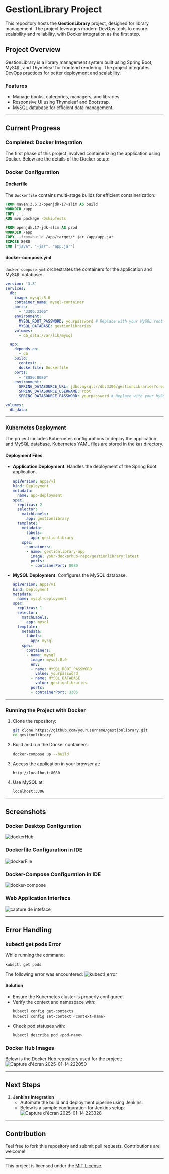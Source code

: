 # GestionLibrary Project

This repository hosts the **GestionLibrary** project, designed for library management. The project leverages modern DevOps tools to ensure scalability and reliability, with Docker integration as the first step.

## Project Overview

GestionLibrary is a library management system built using Spring Boot, MySQL, and Thymeleaf for frontend rendering. The project integrates DevOps practices for better deployment and scalability.

### Features
- Manage books, categories, managers, and libraries.
- Responsive UI using Thymeleaf and Bootstrap.
- MySQL database for efficient data management.

---

## Current Progress

### Completed: Docker Integration

The first phase of this project involved containerizing the application using Docker. Below are the details of the Docker setup:

### Docker Configuration

#### Dockerfile
The `Dockerfile` contains multi-stage builds for efficient containerization:

```Dockerfile
FROM maven:3.6.3-openjdk-17-slim AS build
WORKDIR /app
COPY . .
RUN mvn package -DskipTests

FROM openjdk:17-jdk-slim AS prod
WORKDIR /app
COPY --from=build /app/target/*.jar /app/app.jar
EXPOSE 8080
CMD ["java", "-jar", "app.jar"]
```

#### docker-compose.yml
`docker-compose.yml` orchestrates the containers for the application and MySQL database:

```yaml
version: '3.8'
services:
  db:
    image: mysql:8.0
    container_name: mysql-container
    ports:
      - "3306:3306"
    environment:
      MYSQL_ROOT_PASSWORD: yourpassword # Replace with your MySQL root password
      MYSQL_DATABASE: gestionlibraries
    volumes:
      - db_data:/var/lib/mysql

  app:
    depends_on:
      - db
    build:
      context: .
      dockerfile: Dockerfile
    ports:
      - "8080:8080"
    environment:
      SPRING_DATASOURCE_URL: jdbc:mysql://db:3306/gestionLibraries?createDatabaseIfNotExist=true&useSSL=false&serverTimezone=UTC&allowPublicKeyRetrieval=true
      SPRING_DATASOURCE_USERNAME: root
      SPRING_DATASOURCE_PASSWORD: yourpassword # Replace with your MySQL root password

volumes:
  db_data:
```

---

### Kubernetes Deployment

The project includes Kubernetes configurations to deploy the application and MySQL database. Kubernetes YAML files are stored in the `k8s` directory.

#### Deployment Files

- **Application Deployment**: Handles the deployment of the Spring Boot application.
  ```yaml
  apiVersion: apps/v1
  kind: Deployment
  metadata:
    name: app-deployment
  spec:
    replicas: 2
    selector:
      matchLabels:
        app: gestionlibrary
    template:
      metadata:
        labels:
          app: gestionlibrary
      spec:
        containers:
        - name: gestionlibrary-app
          image: your-dockerhub-repo/gestionlibrary:latest
          ports:
          - containerPort: 8080
  ```

- **MySQL Deployment**: Configures the MySQL database.
  ```yaml
  apiVersion: apps/v1
  kind: Deployment
  metadata:
    name: mysql-deployment
  spec:
    replicas: 1
    selector:
      matchLabels:
        app: mysql
    template:
      metadata:
        labels:
          app: mysql
      spec:
        containers:
        - name: mysql
          image: mysql:8.0
          env:
          - name: MYSQL_ROOT_PASSWORD
            value: yourpassword
          - name: MYSQL_DATABASE
            value: gestionlibraries
          ports:
          - containerPort: 3306
  ```

---

### Running the Project with Docker

1. Clone the repository:
   ```bash
   git clone https://github.com/yourusername/gestionlibrary.git
   cd gestionlibrary
   ```

2. Build and run the Docker containers:
   ```bash
   docker-compose up --build
   ```

3. Access the application in your browser at:
   ```
   http://localhost:8080
   ```

4. Use MySQL at:
   ```
   localhost:3306
   ```

---

## Screenshots

### Docker Desktop Configuration
![dockerHub](https://github.com/user-attachments/assets/6975669b-de86-4c1a-b6ff-e4e95d04311e)

### Dockerfile Configuration in IDE
![dockerFile](https://github.com/user-attachments/assets/e5080ddd-f560-4dea-9054-aa006deadb65)

### Docker-Compose Configuration in IDE
![docker-compose](https://github.com/user-attachments/assets/dd51354c-64b4-4fe0-8119-03285200709e)

### Web Application Interface
![capture de inteface ](https://github.com/user-attachments/assets/1be94230-514d-445c-999f-3dd0ff46bba3)

---

## Error Handling

### kubectl get pods Error

While running the command:
```bash
kubectl get pods
```

The following error was encountered:
![kubectl_error](https://github.com/user-attachments/assets/da5e17bc-b857-4252-a482-53cb23b68fbb)

#### Solution
- Ensure the Kubernetes cluster is properly configured.
- Verify the context and namespace with:
  ```bash
  kubectl config get-contexts
  kubectl config set-context <context-name>
  ```
- Check pod statuses with:
  ```bash
  kubectl describe pod <pod-name>
  ```

### Docker Hub Images
Below is the Docker Hub repository used for the project:
![Capture d'écran 2025-01-14 222050](https://github.com/user-attachments/assets/038ef6b1-5130-4fe8-a4bb-a7e21bba3e94)

---

## Next Steps

1. **Jenkins Integration**
   - Automate the build and deployment pipeline using Jenkins.
   - Below is a sample configuration for Jenkins setup:
![Capture d'écran 2025-01-14 223328](https://github.com/user-attachments/assets/1d62e50e-472f-40a5-be30-8aa356ce3a00)


---

## Contribution

Feel free to fork this repository and submit pull requests. Contributions are welcome!

---

This project is licensed under the [MIT License](LICENSE).
